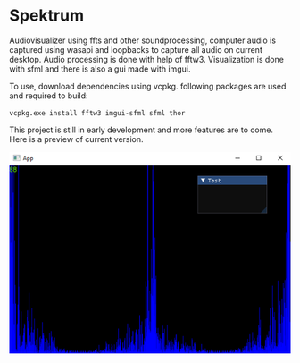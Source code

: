 # Spektrum

Audiovisualizer using ffts and other soundprocessing, computer audio is captured using wasapi and loopbacks to capture all audio on current desktop. Audio processing is done with help of fftw3. Visualization is done with sfml and there is also a gui made with imgui.

To use, download dependencies using vcpkg. following packages are used and required to build:

```
vcpkg.exe install fftw3 imgui-sfml sfml thor
```

This project is still in early development and more features are to come. Here is a preview of current version.

<img src="./Spektrum/Assets/preview.png"/>
